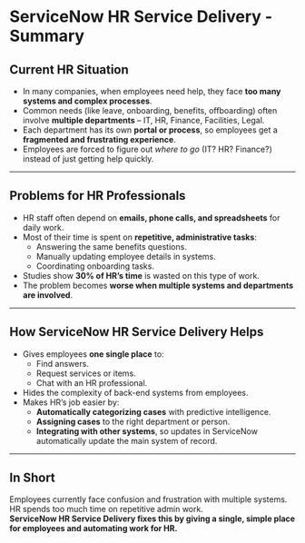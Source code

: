 # ServiceNow HR Service Delivery - Summary

## Current HR Situation
- In many companies, when employees need help, they face **too many systems and complex processes**.  
- Common needs (like leave, onboarding, benefits, offboarding) often involve **multiple departments** – IT, HR, Finance, Facilities, Legal.  
- Each department has its own **portal or process**, so employees get a **fragmented and frustrating experience**.  
- Employees are forced to figure out *where to go* (IT? HR? Finance?) instead of just getting help quickly.  

---

## Problems for HR Professionals
- HR staff often depend on **emails, phone calls, and spreadsheets** for daily work.  
- Most of their time is spent on **repetitive, administrative tasks**:  
  - Answering the same benefits questions.  
  - Manually updating employee details in systems.  
  - Coordinating onboarding tasks.  
- Studies show **30% of HR’s time** is wasted on this type of work.  
- The problem becomes **worse when multiple systems and departments are involved**.  

---

## How ServiceNow HR Service Delivery Helps
- Gives employees **one single place** to:  
  - Find answers.  
  - Request services or items.  
  - Chat with an HR professional.  
- Hides the complexity of back-end systems from employees.  
- Makes HR’s job easier by:  
  - **Automatically categorizing cases** with predictive intelligence.  
  - **Assigning cases** to the right department or person.  
  - **Integrating with other systems**, so updates in ServiceNow automatically update the main system of record.  

---

## In Short
Employees currently face confusion and frustration with multiple systems. HR spends too much time on repetitive admin work.  
**ServiceNow HR Service Delivery fixes this by giving a single, simple place for employees and automating work for HR.**
